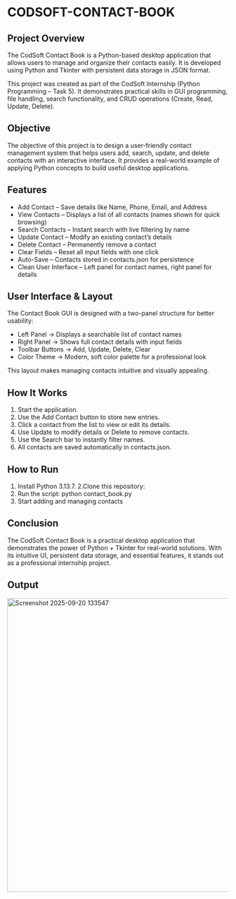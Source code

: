 # CODSOFT-CONTACT-BOOK

## Project Overview
The CodSoft Contact Book is a Python-based desktop application that allows users to manage and organize their contacts easily. It is developed using Python and Tkinter with persistent data storage in JSON format.

This project was created as part of the CodSoft Internship (Python Programming – Task 5). It demonstrates practical skills in GUI programming, file handling, search functionality, and CRUD operations (Create, Read, Update, Delete).

## Objective
The objective of this project is to design a user-friendly contact management system that helps users add, search, update, and delete contacts with an interactive interface. It provides a real-world example of applying Python concepts to build useful desktop applications.

## Features
- Add Contact – Save details like Name, Phone, Email, and Address
- View Contacts – Displays a list of all contacts (names shown for quick browsing)
- Search Contacts – Instant search with live filtering by name
- Update Contact – Modify an existing contact’s details
- Delete Contact – Permanently remove a contact
- Clear Fields – Reset all input fields with one click
- Auto-Save – Contacts stored in contacts.json for persistence
- Clean User Interface – Left panel for contact names, right panel for details

## User Interface & Layout
The Contact Book GUI is designed with a two-panel structure for better usability:

- Left Panel → Displays a searchable list of contact names
- Right Panel → Shows full contact details with input fields
- Toolbar Buttons → Add, Update, Delete, Clear
- Color Theme → Modern, soft color palette for a professional look

This layout makes managing contacts intuitive and visually appealing.

## How It Works
1. Start the application.
2. Use the Add Contact button to store new entries.
3. Click a contact from the list to view or edit its details.
4. Use Update to modify details or Delete to remove contacts.
5. Use the Search bar to instantly filter names.
6. All contacts are saved automatically in contacts.json.

## How to Run
1. Install Python 3.13.7.
2.Clone this repository:
3. Run the script:
python contact_book.py
4. Start adding and managing contacts 

## Conclusion
The CodSoft Contact Book is a practical desktop application that demonstrates the power of Python + Tkinter for real-world solutions. With its intuitive UI, persistent data storage, and essential features, it stands out as a professional internship project.

## Output
<img width="1003" height="667" alt="Screenshot 2025-09-20 133547" src="https://github.com/user-attachments/assets/f5ecd4e2-2bdf-400c-8ec3-186668981e29" />
